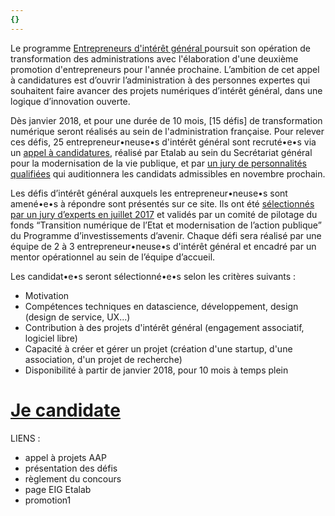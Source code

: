 ```yaml
---
{}
---
```

Le programme [Entrepreneurs d'intérêt général ](https://www.etalab.gouv.fr/entrepreneurs-dinteret-general)poursuit son
opération de transformation des administrations  avec
l'élaboration d'une deuxième promotion d'entrepreneurs pour l'année
prochaine. L’ambition de cet appel à candidatures est d’ouvrir
l’administration à des personnes expertes qui souhaitent faire avancer
des projets numériques d’intérêt général, dans une logique d’innovation
ouverte.

Dès janvier 2018, et pour une durée de 10 mois, \[15 défis\] de
transformation numérique seront réalisés au sein de l'administration
française. Pour relever ces défis, 25 entrepreneur•neuse•s d'intérêt général
sont recruté•e•s via un [appel à candidatures](https://framaforms.org/candidature-entrepreneurs-dinteret-general-promo-2-1501592391), réalisé par Etalab
au sein du Secrétariat général pour la modernisation de la vie publique, et par [un jury de personnalités qualifiées](https://www.etalab.gouv.fr/decouvrez-les-membres-du-jury-du-programme-entrepreneurs-dinteret-general) qui auditionnera les
candidats admissibles en novembre prochain.

Les défis d’intérêt général auxquels les entrepreneur•neuse•s sont amené•e•s à répondre sont présentés sur ce site. Ils ont été [sélectionnés par un jury d’experts en juillet 2017](https://www.etalab.gouv.fr/entrepreneurs-dinteret-general-promo-2-decouvrez-les-10-defis-retenus-par-le-jury) et validés par un comité de pilotage du fonds “Transition numérique de l’Etat et modernisation de l’action publique” du Programme d’investissements d’avenir. Chaque défi sera réalisé par une équipe de 2 à 3 entrepreneur•neuse•s d'intérêt général et encadré par un mentor opérationnel au sein de l’équipe d’accueil.

Les candidat•e•s seront sélectionné•e•s selon les critères suivants :
* Motivation
* Compétences techniques en datascience, développement, design (design de service, UX...)
* Contribution à des projets d'intérêt général (engagement associatif, logiciel libre)
* Capacité à créer et gérer un projet (création d'une startup, d'une association, d'un projet de recherche)
* Disponibilité à partir de janvier 2018, pour 10 mois à temps plein

# [Je candidate](https://framaforms.org/candidature-entrepreneurs-dinteret-general-promotion-2-1501592391)

LIENS :

* appel à projets AAP
* présentation des défis
* règlement du concours
* page EIG Etalab
* promotion1
